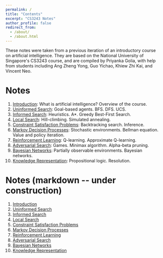 ```yaml
---
permalink: /
title: "Contents"
excerpt: "CS3243 Notes"
author_profile: false
redirect_from: 
  - /about/
  - /about.html
---
```


These notes were taken from a previous iteration of an introductory course on artificial intelligence. They are based on the National University of Singapore's CS3243 course, and are compiled by Priyanka Golia, with help from students including Ang Zheng Yong, Guo Yichao, Khiew Zhi Kai, and Vincent Neo.

Notes
======
1. [Introduction](/files/l1.pdf): What is artificial intelligence? Overview of the course.
1. [Uninformed Search](/files/l2.pdf): Goal-based agents. BFS. DFS. UCS.
1. [Informed Search](/files/l3.pdf): Heuristics. A\*. Greedy Best-First Search.
1. [Local Search](/files/l5.pdf): Hill-climbing. Simulated annealing.
1. [Constraint Satisfaction Problems](/files/l6.pdf): Backtracking search. Inference.
1. [Markov Decision Processes](/files/l7.pdf): Stochastic environments. Bellman equation. Value and policy iteration.
1. [Reinforcement Learning](/files/l8.pdf): Q-learning. Approximate Q-learning.
1. [Adversarial Search](/files/l4.pdf): Games. Minimax algorithm. Alpha-beta pruning.
1. [Bayesian Networks](/files/l9.pdf): Partially observable environments. Bayesian networks.
1. [Knowledge Representation](/files/l10.pdf): Propositional logic. Resolution.


Notes (markdown -- under construction)
======
1. [Introduction](/files/l1/)
1. [Uninformed Search](/files/l2/)
1. [Informed Search](/files/l3/)
1. [Local Search](/files/l4/)
1. [Constraint Satisfaction Problems](/files/l5/)
1. [Markov Decision Processes](/files/l6/)
1. [Reinforcement Learning](/files/l7/)
1. [Adversarial Search](/files/l8/)
1. [Bayesian Networks](/files/l9/)
1. [Knowledge Representation](/files/l10/)


